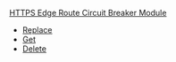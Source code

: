 
[HTTPS Edge Route Circuit Breaker Module](#api-edge-route-circuit-breaker-module)
- [Replace](#api-edge-route-circuit-breaker-module-replace)
- [Get](#api-edge-route-circuit-breaker-module-get)
- [Delete](#api-edge-route-circuit-breaker-module-delete)
